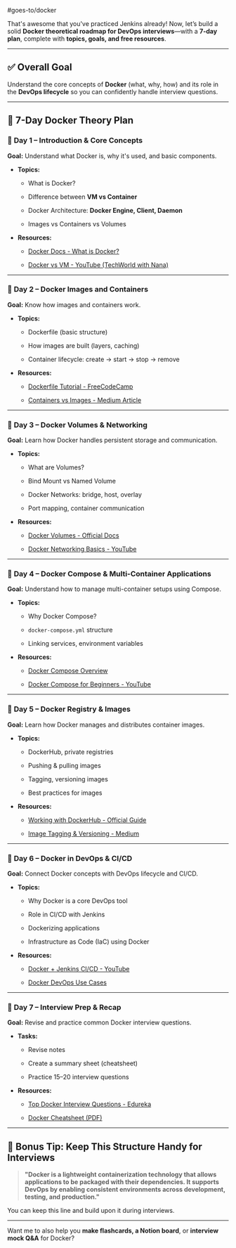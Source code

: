 
#goes-to/docker

That's awesome that you've practiced Jenkins already! Now, let’s build a solid **Docker theoretical roadmap for DevOps interviews**—with a **7-day plan**, complete with **topics, goals, and free resources**.

---

## ✅ **Overall Goal**

Understand the core concepts of **Docker** (what, why, how) and its role in the **DevOps lifecycle** so you can confidently handle interview questions.

---

## 📅 **7-Day Docker Theory Plan**

### 🧠 **Day 1 – Introduction & Core Concepts**

**Goal:** Understand what Docker is, why it's used, and basic components.

- **Topics:**
    
    - What is Docker?
        
    - Difference between **VM vs Container**
        
    - Docker Architecture: **Docker Engine, Client, Daemon**
        
    - Images vs Containers vs Volumes
        
- **Resources:**
    
    - [Docker Docs - What is Docker?](https://docs.docker.com/get-started/overview/)
        
    - [Docker vs VM - YouTube (TechWorld with Nana)](https://www.youtube.com/watch?v=EnJ7qX9fkcU)
        

---

### 🧠 **Day 2 – Docker Images and Containers**

**Goal:** Know how images and containers work.

- **Topics:**
    
    - Dockerfile (basic structure)
        
    - How images are built (layers, caching)
        
    - Container lifecycle: create → start → stop → remove
        
- **Resources:**
    
    - [Dockerfile Tutorial - FreeCodeCamp](https://www.freecodecamp.org/news/dockerfile-tutorial-examples/)
        
    - [Containers vs Images - Medium Article](https://medium.com/@kannanraghupathi/docker-image-vs-container-6cd4b1478a12)
        

---

### 🧠 **Day 3 – Docker Volumes & Networking**

**Goal:** Learn how Docker handles persistent storage and communication.

- **Topics:**
    
    - What are Volumes?
        
    - Bind Mount vs Named Volume
        
    - Docker Networks: bridge, host, overlay
        
    - Port mapping, container communication
        
- **Resources:**
    
    - [Docker Volumes - Official Docs](https://docs.docker.com/storage/volumes/)
        
    - [Docker Networking Basics - YouTube](https://www.youtube.com/watch?v=eI3pxtLkoD8)
        

---

### 🧠 **Day 4 – Docker Compose & Multi-Container Applications**

**Goal:** Understand how to manage multi-container setups using Compose.

- **Topics:**
    
    - Why Docker Compose?
        
    - `docker-compose.yml` structure
        
    - Linking services, environment variables
        
- **Resources:**
    
    - [Docker Compose Overview](https://docs.docker.com/compose/)
        
    - [Docker Compose for Beginners - YouTube](https://www.youtube.com/watch?v=Qw9zlE3t8Ko)
        

---

### 🧠 **Day 5 – Docker Registry & Images**

**Goal:** Learn how Docker manages and distributes container images.

- **Topics:**
    
    - DockerHub, private registries
        
    - Pushing & pulling images
        
    - Tagging, versioning images
        
    - Best practices for images
        
- **Resources:**
    
    - [Working with DockerHub - Official Guide](https://docs.docker.com/docker-hub/)
        
    - [Image Tagging & Versioning - Medium](https://medium.com/@manivannan_data/docker-image-tagging-and-versioning-18437356c7e1)
        

---

### 🧠 **Day 6 – Docker in DevOps & CI/CD**

**Goal:** Connect Docker concepts with DevOps lifecycle and CI/CD.

- **Topics:**
    
    - Why Docker is a core DevOps tool
        
    - Role in CI/CD with Jenkins
        
    - Dockerizing applications
        
    - Infrastructure as Code (IaC) using Docker
        
- **Resources:**
    
    - [Docker + Jenkins CI/CD - YouTube](https://www.youtube.com/watch?v=G3e-cpL7ofc)
        
    - [Docker DevOps Use Cases](https://www.simplilearn.com/tutorials/devops-tutorial/docker-in-devops)
        

---

### 🧠 **Day 7 – Interview Prep & Recap**

**Goal:** Revise and practice common Docker interview questions.

- **Tasks:**
    
    - Revise notes
        
    - Create a summary sheet (cheatsheet)
        
    - Practice 15–20 interview questions
        
- **Resources:**
    
    - [Top Docker Interview Questions - Edureka](https://www.edureka.co/blog/interview-questions/docker-interview-questions/)
        
    - [Docker Cheatsheet (PDF)](https://dockerlabs.collabnix.com/docker/cheatsheet/)
        

---

## 🧾 Bonus Tip: Keep This Structure Handy for Interviews

> **"Docker is a lightweight containerization technology that allows applications to be packaged with their dependencies. It supports DevOps by enabling consistent environments across development, testing, and production."**

You can keep this line and build upon it during interviews.

---

Want me to also help you **make flashcards, a Notion board**, or **interview mock Q&A** for Docker?